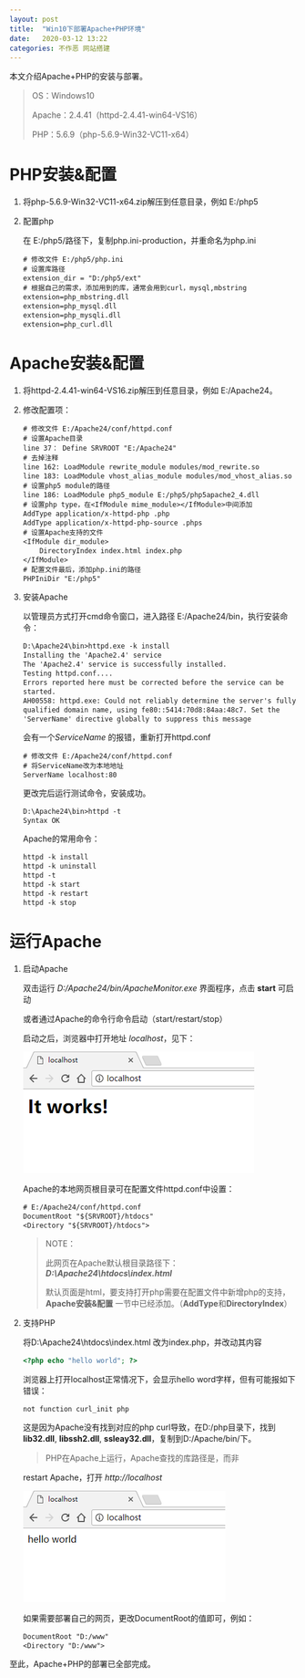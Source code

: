 ```yaml
---
layout: post
title:  "Win10下部署Apache+PHP环境"
date:   2020-03-12 13:22
categories: 不作恶 网站搭建
---
```


本文介绍Apache+PHP的安装与部署。

> OS：Windows10
>
> Apache：2.4.41（httpd-2.4.41-win64-VS16）
>
> PHP：5.6.9（php-5.6.9-Win32-VC11-x64）

# PHP安装&配置

1. 将php-5.6.9-Win32-VC11-x64.zip解压到任意目录，例如 E:/php5

2. 配置php

   在 E:/php5/路径下，复制php.ini-production，并重命名为php.ini

   ```shell
   # 修改文件 E:/php5/php.ini
   # 设置库路径
   extension_dir = "D:/php5/ext"
   # 根据自己的需求，添加用到的库，通常会用到curl，mysql,mbstring
   extension=php_mbstring.dll
   extension=php_mysql.dll
   extension=php_mysqli.dll
   extension=php_curl.dll
   ```

# Apache安装&配置

1. 将httpd-2.4.41-win64-VS16.zip解压到任意目录，例如 E:/Apache24。

2. 修改配置项：

   ```shell
   # 修改文件 E:/Apache24/conf/httpd.conf
   # 设置Apache目录
   line 37： Define SRVROOT "E:/Apache24"
   # 去掉注释
   line 162: LoadModule rewrite_module modules/mod_rewrite.so
   line 183: LoadModule vhost_alias_module modules/mod_vhost_alias.so
   # 设置php5 module的路径
   line 186: LoadModule php5_module E:/php5/php5apache2_4.dll
   # 设置php type，在<IfModule mime_module></IfModule>中间添加
   AddType application/x-httpd-php .php
   AddType application/x-httpd-php-source .phps
   # 设置Apache支持的文件
   <IfModule dir_module>
       DirectoryIndex index.html index.php
   </IfModule>
   # 配置文件最后，添加php.ini的路径
   PHPIniDir "E:/php5"
   ```

3. 安装Apache

   以管理员方式打开cmd命令窗口，进入路径 E:/Apache24/bin，执行安装命令：

   ```shell
   D:\Apache24\bin>httpd.exe -k install
   Installing the 'Apache2.4' service
   The 'Apache2.4' service is successfully installed.
   Testing httpd.conf....
   Errors reported here must be corrected before the service can be started.
   AH00558: httpd.exe: Could not reliably determine the server's fully qualified domain name, using fe80::5414:70d8:84aa:48c7. Set the 'ServerName' directive globally to suppress this message
   ```

   会有一个*ServiceName* 的报错，重新打开httpd.conf

   ```shell
   # 修改文件 E:/Apache24/conf/httpd.conf
   # 将ServiceName改为本地地址
   ServerName localhost:80
   ```

   更改完后运行测试命令，安装成功。

   ```shell
   D:\Apache24\bin>httpd -t
   Syntax OK
   ```

   Apache的常用命令：

   ```shell
   httpd -k install
   httpd -k uninstall
   httpd -t
   httpd -k start
   httpd -k restart
   httpd -k stop
   ```

# 运行Apache

1. 启动Apache

   双击运行 *D:/Apache24/bin/ApacheMonitor.exe* 界面程序，点击 **start** 可启动

   或者通过Apache的命令行命令启动（start/restart/stop）

   启动之后，浏览器中打开地址 *localhost*，见下：

   

      ![html](/assets/posts/Win10下部署Apache+PHP环境/html.png)

   

   Apache的本地网页根目录可在配置文件httpd.conf中设置：

   ```shell
   # E:/Apache24/conf/httpd.conf
   DocumentRoot "${SRVROOT}/htdocs"
   <Directory "${SRVROOT}/htdocs">
   ```

   > NOTE：
   >
   > 此网页在Apache默认根目录路径下：***D:\Apache24\htdocs\index.html***
   >
   > 默认页面是html，要支持打开php需要在配置文件中新增php的支持，**Apache安装&配置** 一节中已经添加。（**AddType**和**DirectoryIndex**）


2. 支持PHP

    将D:\Apache24\htdocs\index.html 改为index.php，并改动其内容

    ```php
    <?php echo "hello world"; ?>
    ```

    浏览器上打开localhost正常情况下，会显示hello word字样，但有可能报如下错误：

    ```
    not function curl_init php        
    ```

    这是因为Apache没有找到对应的php curl导致，在D:/php目录下，找到**lib32.dll**, **libssh2.dll**, **ssleay32.dll**，复制到D:/Apache/bin/下。

    > PHP在Apache上运行，Apache查找的库路径是<apache dir>，而非<php dir>

    restart Apache，打开 *http://localhost*

    

      ![php](/assets/posts/Win10下部署Apache+PHP环境/php.png)

    

    如果需要部署自己的网页，更改DocumentRoot的值即可，例如：

    ```shell
    DocumentRoot "D:/www"
    <Directory "D:/www">
    ```

   


至此，Apache+PHP的部署已全部完成。